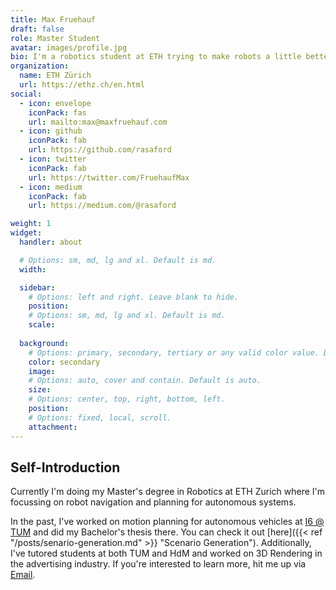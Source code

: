 ```yaml
---
title: Max Fruehauf
draft: false
role: Master Student
avatar: images/profile.jpg
bio: I'm a robotics student at ETH trying to make robots a little better every day. Always on the lookout for cool stuff to work on. :wq!
organization:
  name: ETH Zürich
  url: https://ethz.ch/en.html
social:
  - icon: envelope
    iconPack: fas
    url: mailto:max@maxfruehauf.com
  - icon: github
    iconPack: fab
    url: https://github.com/rasaford
  - icon: twitter
    iconPack: fab
    url: https://twitter.com/FruehaufMax
  - icon: medium
    iconPack: fab
    url: https://medium.com/@rasaford

weight: 1
widget:
  handler: about

  # Options: sm, md, lg and xl. Default is md.
  width:

  sidebar:
    # Options: left and right. Leave blank to hide.
    position:
    # Options: sm, md, lg and xl. Default is md.
    scale:
  
  background:
    # Options: primary, secondary, tertiary or any valid color value. Default is primary.
    color: secondary
    image:
    # Options: auto, cover and contain. Default is auto.
    size:
    # Options: center, top, right, bottom, left.
    position:
    # Options: fixed, local, scroll.
    attachment: 
---
```


## Self-Introduction

Currently I'm doing my Master's degree in Robotics at ETH Zurich where I'm focussing on robot navigation and planning for autonomous systems. 

In the past, I've worked on motion planning for autonomous vehicles at
[I6 @ TUM](https://www.in.tum.de/en/i06/home/) and did my Bachelor's thesis there. 
You can check it out [here]({{< ref "/posts/senario-generation.md" >}} "Scenario Generation").
Additionally, I've tutored students at both TUM and HdM and worked on 3D Rendering in the advertising industry.
If you're interested to learn more, hit me up via [Email](mailto:max@maxfruehauf.com).

